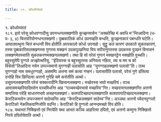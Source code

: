 ```yaml
---
title: ०१. कोधपेय्यालं

---
```

१. कोधपेय्यालं  
१८१. इतो परेसु कोधवग्गादीसु उपनन्धनलक्खणोति कुज्झनवसेन ‘‘अक्‍कोच्छि मं अवधि म’’न्तिआदिना (ध॰ प॰ ३, ४) चित्तपरियोनन्धनलक्खणो। पुब्बकालिकं कोधं उपनय्हति बन्धति, कुज्झनाकारं पबन्धति घटेति। आघातवत्थुना चित्तं बन्धन्ती विय होतीति अपरकालो कोधो उपनाहो। सुट्ठु कतं कारणं उपकारो सुकतकारणं, तस्स पुब्बकारितालक्खणस्स गुणस्स मक्खनं उदकपुञ्छनिया विय सरीरानुगतस्स उदकस्स पुञ्छनं विनासनं लक्खणमेतस्साति सुकतकरणमक्खनलक्खणो। तथा हि सो परेसं गुणानं मक्खनट्ठेन मक्खोति वुच्‍चति। बहुस्सुतेपि पुग्गले अज्झोत्थरिंसु, ‘‘ईदिसस्स च बहुस्सुतस्स अनियता गहिता, तव च मम च को विसेसो’’तिआदिना नयेन उप्पज्‍जमानो युगग्गाही पलासोति आह ‘‘युगग्गाहलक्खणो पलासो’’ति। तत्थ युगग्गाहो नाम समधुरग्गाहो, असमम्पि अत्तना समं कत्वा गण्हनं। पलासतीति पलासो, परेसं गुणे डंसित्वा दन्तेहि विय छिन्दित्वा अत्तनो गुणेहि समे करोतीति अत्थो।  
उसूयनलक्खणाति परेसं सक्‍कारादीनि खिय्यनलक्खणा। मच्छेरस्स भावो मच्छरियं। तञ्‍च आवासमच्छरियादिवसेन पञ्‍चविधन्ति आह ‘‘पञ्‍चमच्छेरभावो मच्छरिय’’न्ति। मच्छरायनलक्खणन्ति अत्तनो सम्पत्तिया परेहि साधारणभावे असहनलक्खणं। कतप्पटिच्छादनलक्खणाति कतपापप्पटिच्छादनलक्खणा। केराटिकभावेन उप्पज्‍जमानं साठेय्यन्ति आह ‘‘केराटिकलक्खणं साठेय्य’’न्ति। अञ्‍ञथा अत्तनो पवेदनपुग्गलो केराटिको नेकतिकवाणिजोति वदन्ति। केराटिको हि पुग्गलो आनन्दमच्छो विय होति।  
१८७. यथाभतं निक्खित्तो एवं निरयेति यथा आभतं कञ्‍चि आहरित्वा ठपितो, एवं अत्तनो कम्मुना निक्खित्तो निरये ठपितोयेवाति अत्थो।  